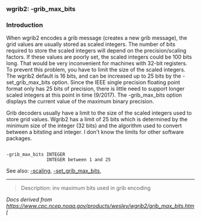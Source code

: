 
### wgrib2: -grib\_max\_bits



### Introduction



When wgrib2 encodes a grib message (creates a new grib message),
the grid values are usually stored as scaled integers.
The number of bits required to store the scaled integers will depend
on the precision/scaling factors. If these values are poorly
set, the scaled integers could be 100 bits long. That would
be very inconvenient for machines with 32-bit registers.
To prevent this problem, you have to limit the size of the scaled
integers. The wgrib2 default is 16 bits, and can be increased
up to 25 bits by the -set\_grib\_max\_bits option.
Since the IEEE single precision floating point format only has
25 bits of precision, there is little need to support longer
scaled integers at this point in time (9/2017). The
-grib\_max\_bits option displays the current
value of the maximum binary precision.



Grib decoders usually have a limit to the size of the scaled integers
used to store grid values. Wgrib2 has a limit of 25 bits which is determined by the minimum
size of the integer (32 bits) and the algorithm used to convert
between a bitsting and integer. I don't know the limits for
other software packages.



```

-grib_max_bits INTEGER
               INTEGER between 1 and 25

```


See also: 
[-scaling](scaling.html),
[-set\_grib\_max\_bits](set_grib_max_bits.html),








----

>Description: inv          maximum bits used in grib encoding

_Docs derived from <https://www.cpc.ncep.noaa.gov/products/wesley/wgrib2/grib_max_bits.html>_